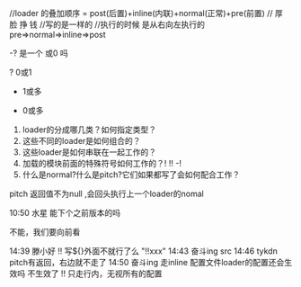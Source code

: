 //loader 的叠加顺序 = post(后置)+inline(内联)+normal(正常)+pre(前置)
//                   厚          脸          挣          钱
//写的是一样的
//执行的时候 是从右向左执行的
pre=>normal=>inline=>post




-? 是一个 或0 吗 

? 0或1
+ 1或多
* 0或多

1. loader的分成哪几类？如何指定类型？
2. 这些不同的loader是如何组合的？
3. 这些loader是如何串联在一起工作的？
4. 加载的模块前面的特殊符号如何工作的？! !! -!
5. 什么是normal?什么是pitch?它们如果都写了会如何配合工作？

pitch 返回值不为null ,会回头执行上一个loader的nomal

10:50
水星
能下个之前版本的吗 

不能，我们要向前看


14:39
滕小好
!! 写${}外面不就行了么 
"!!xxx"
14:43
奋斗ing
src 
14:46
tykdn
pitch有返回，右边就不走了 
14:50
奋斗ing
走inline 配置文件loader的配置还会生效吗 
不生效了
!! 只走行内，无视所有的配置

